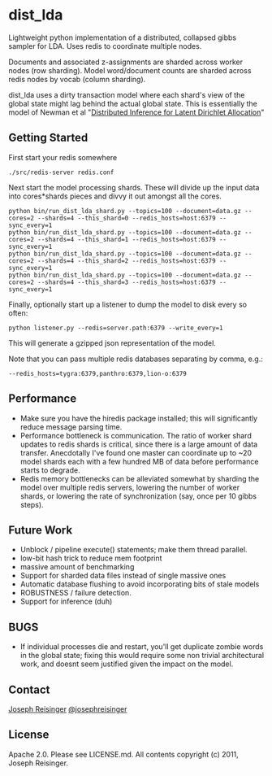 # dist_lda

Lightweight python implementation of a distributed, collapsed gibbs sampler for
LDA. Uses redis to coordinate multiple nodes. 

Documents and associated z-assignments are sharded across worker nodes (row sharding).
Model word/document counts are sharded across redis nodes by vocab (column sharding).

dist_lda uses a dirty transaction model where each shard's view of the global
state might lag behind the actual global state. This is essentially the model
of Newman et al "[Distributed Inference for Latent Dirichlet Allocation](http://www.jmlr.org/papers/volume10/newman09a/newman09a.pdf)"

## Getting Started
First start your redis somewhere 

```
./src/redis-server redis.conf
```

Next start the model processing shards. These will divide up the input data into cores*shards pieces and divvy it out amongst all the cores.

```
python bin/run_dist_lda_shard.py --topics=100 --document=data.gz --cores=2 --shards=4 --this_shard=0 --redis_hosts=host:6379 --sync_every=1
python bin/run_dist_lda_shard.py --topics=100 --document=data.gz --cores=2 --shards=4 --this_shard=1 --redis_hosts=host:6379 --sync_every=1
python bin/run_dist_lda_shard.py --topics=100 --document=data.gz --cores=2 --shards=4 --this_shard=2 --redis_hosts=host:6379 --sync_every=1
python bin/run_dist_lda_shard.py --topics=100 --document=data.gz --cores=2 --shards=4 --this_shard=3 --redis_hosts=host:6379 --sync_every=1
```

Finally, optionally start up a listener to dump the model to disk every so often:

```
python listener.py --redis=server.path:6379 --write_every=1
```

This will generate a gzipped json representation of the model.

Note that you can pass multiple redis databases separating by comma, e.g.:

```
--redis_hosts=tygra:6379,panthro:6379,lion-o:6379
```

## Performance
* Make sure you have the hiredis package installed; this will significantly reduce message parsing time.
* Performance bottleneck is communication. The ratio of worker shard updates to redis shards is critical, since there is a large amount of data transfer. Anecdotally I've found one master can coordinate up to ~20 model shards each with a few hundred MB of data before performance starts to degrade.
* Redis memory bottlenecks can be alleviated somewhat by sharding the model over multiple redis servers, lowering the number of worker shards, or lowering the rate of synchronization (say, once per 10 gibbs steps).


## Future Work
* Unblock / pipeline execute() statements; make them thread parallel.
* low-bit hash trick to reduce mem footprint
* massive amount of benchmarking
* Support for sharded data files instead of single massive ones
* Automatic database flushing to avoid incorporating bits of stale models
* ROBUSTNESS / failure detection.
* Support for inference (duh)

## BUGS
* If individual processes die and restart, you'll get duplicate zombie words in the global state; fixing this would require some non trivial architectural work, and doesnt seem justified given the impact on the model.


## Contact
[Joseph Reisinger](http://www.cs.utexas.edu/~joeraii)
[@josephreisinger](http://www.twitter.com/josephreisinger)

## License

Apache 2.0. Please see LICENSE.md. All contents copyright (c) 2011, Joseph Reisinger.
